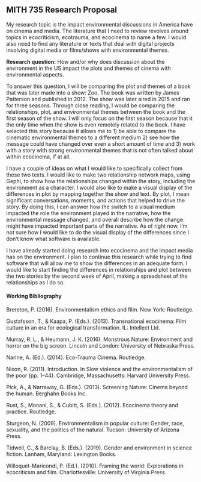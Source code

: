 ## MITH 735 Research Proposal
My research topic is the impact environmental discussions in America have on cinema and media. The literature that I need to review revolves around topics in ecocriticism, ecotrauma, and ecocinema to name a few. I would also need to find any literature or texts that deal with digital projects involving digital media or films/shows with environmental themes.

**Research question:** How and/or why does discussion about the environment in the US impact the plots and themes of cinema with environmental aspects.

To answer this question, I will be comparing the plot and themes of a book that was later made into a show: Zoo. The book was written by James Patterson and published in 2012. The show was later aired in 2015 and ran for three seasons. Through close reading, I would be comparing the relationships, plot, and environmental themes between the book and the first season of the show. I will only focus on the first season because that it the only time when the show is even remotely related to the book. I have selected this story because it allows me to 1) be able to compare the cinematic environmental themes to a different medium 2) see how the message could have changed over even a short amount of time and 3) work with a story with strong environmental themes that is not often talked about within ecocinema, if at all. 

I have a couple of ideas on what I would like to specifically collect from these two texts. I would like to make two relationship network maps, using Gephi, to show how the relationships changed within the story, including the environment as a character. I would also like to make a visual display of the differences in plot by mapping together the show and text. By plot, I mean significant conversations, moments, and actions that helped to drive the story. By doing this, I can answer how the switch to a visual medium impacted the role the environment played in the narrative, how the environmental message changed, and overall describe how the change might have impacted important parts of the narrative. As of right now, I’m not sure how I would like to do the visual display of the differences since I don’t know what software is available.

I have already started doing research into ecocinema and the impact media has on the environment. I plan to continue this research while trying to find software that will allow me to show the differences in an adequate form. I would like to start finding the differences in relationships and plot between the two stories by the second week of April, making a spreadsheet of the relationships as I do so.

#### Working Bibliography

Brereton, P. (2016). Environmentalism ethics and film. New York: Routledge.

Gustafsson, T., & Kaapa, P. (Eds.). (2013). Transnational ecocinema: Film culture in an era for ecological transformation. IL: Intellect Ltd.

Murray, R. L., & Heumann, J. K. (2016). Monstrous Nature: Environment and horror on the big screen. Lincoln and London: University of Nebraska Press.

Narine, A. (Ed.). (2014). Eco-Trauma Cinema. Routledge.

Nixon, R. (2011). Introduction. In Slow violence and the environmentalism of the poor (pp. 1–44). Cambridge, Massachusetts: Harvard University Press.

Pick, A., & Narraway, G. (Eds.). (2013). Screening Nature: Cinema beyond the human. Berghahn Books Inc.

Rust, S., Monani, S., & Cubitt, S. (Eds.). (2012). Ecocinema theory and practice. Routledge.

Sturgeon, N. (2009). Environmentalism in popular culture: Gender, race, sexuality, and the politics of the natural. Tucson: University of Arizona Press.

Tidwell, C., & Barclay, B. (Eds.). (2019). Gender and environment in science fiction. Lanham, Maryland: Lexington Books.

Willoquet-Maricondi, P. (Ed.). (2010). Framing the world: Explorations in ecocriticsm and film. Charlottesville: University of Virginia Press.
